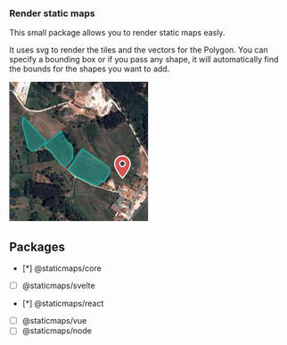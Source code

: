 ### Render static maps

This small package allows you to render static maps easly.

It uses svg to render the tiles and the vectors for the Polygon. You can specify a bounding box or if you pass any shape, it will automatically find the bounds for the shapes you want to add.

![demo](demo.png)

## Packages

- [*] @staticmaps/core
- [ ] @staticmaps/svelte
- [*] @staticmaps/react
- [ ] @staticmaps/vue
- [ ] @staticmaps/node
